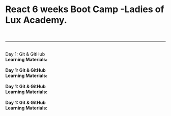 # React 6 weeks Boot Camp -Ladies of Lux Academy.

<br /> 
<hr />
<br />
Day 1: Git & GitHub
<br />
<b> Learning Materials: </br
<hr />
<br />
Day 1: Git & GitHub
<br />
<b> Learning Materials: </br
<hr />
<br />
Day 1: Git & GitHub
<br />
<b> Learning Materials: </br
<hr />
  
<br />
Day 1: Git & GitHub
<br />
<b> Learning Materials: </br
<hr />

